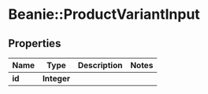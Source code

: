 # Beanie::ProductVariantInput

## Properties
Name | Type | Description | Notes
------------ | ------------- | ------------- | -------------
**id** | **Integer** |  | 


